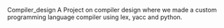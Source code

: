 Compiler_design
A Project on compiler design where we made a custom programming language compiler using lex, yacc and python.
